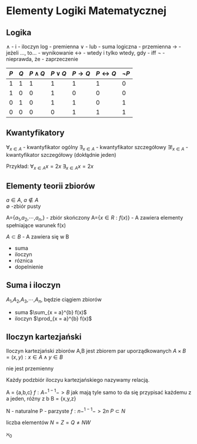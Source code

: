 # Elementy Logiki Matematycznej


## Logika
$\wedge$ - i - iloczyn log - premienna
$\vee$ - lub - suma logiczna - przemienna
$\rightarrow$ - jeżeli ..., to... - wynikowanie
$\leftrightarrow$ - wtedy i tylko wtedy, gdy - iff
$\neg$ - nieprawda, że - zaprzeczenie


| $P$ | $Q$ | $P\wedge Q$ | $P\vee Q$ | $P\rightarrow Q$ | $P\leftrightarrow Q$ | $\neg P$ |
| --- | --- | ----------- | --------- | ---------------- | -------------------- | -------- |
| 1   |1|1|1|1|1|0|
| 1   |0|0|1|0|0|0|
| 0   |1|0|1|1|0|1|
| 0   |0|0|0|1|1|1|




## Kwantyfikatory

$\forall_{x\in A}$ - kwantyfikator ogólny
$\exists_{x\in A}$ - kwantyfikator szczegółowy
$\exists !_{x\in A}$ - kwantyfikator szczegółowy (dokłądnie jeden)

Przykład:
$\forall_{x\in A} x=2x$
$\exists_{x\in A} x= 2x$


## Elementy teorii zbiorów

$a\in A$, $a\not\in A$    
$\emptyset$ -zbiór pusty

A={$a_1$,$a_2$,$\cdots$,$a_n$,} - zbiór skończony
A={$x\in R : f(x)$} - A zawiera elementy spełniające warunek f(x)

$A\subset B$ - A zawiera się w B

- suma
- iloczyn
- róznica
- dopelnienie


## Suma i iloczyn

$A_1$,$A_2$,$A_3$,$\cdots$,$A_n$, będzie ciągiem zbiorów
- suma $\sum_{x = a}^{b} f(x)$
- iloczyn $\prod_{x = a}^{b} f(x)$


## Iloczyn kartezjański

Iloczyn kartezjański zbiorów A,B jest zbiorem par uporządkowanych
$A\times B = {(x,y): x\in A \wedge y\in B}$

nie jest przemienny

Każdy podzbiór iloczyu kartezjańskiego nazywamy relacją.

A = {a,b,c}     $f: A -^{1-1}->B$  jak mają tyle samo to da się przypisać każdemu z a jeden, różny z b
B = {x,y,z}

N - naturalne
P - parzyste      $f: n -^{1-1}->2n$
$P\subset N$



liczba elementów $N=Z=Q \not= NW$

$\aleph_0$ 
